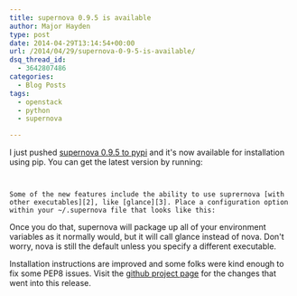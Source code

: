 ```yaml
---
title: supernova 0.9.5 is available
author: Major Hayden
type: post
date: 2014-04-29T13:14:54+00:00
url: /2014/04/29/supernova-0-9-5-is-available/
dsq_thread_id:
  - 3642807486
categories:
  - Blog Posts
tags:
  - openstack
  - python
  - supernova

---
```

I just pushed [supernova 0.9.5 to pypi][1] and it's now available for installation using pip. You can get the latest version by running:

```


Some of the new features include the ability to use suprernova [with other executables][2], like [glance][3]. Place a configuration option within your ~/.supernova file that looks like this:

```


Once you do that, supernova will package up all of your environment variables as it normally would, but it will call glance instead of nova. Don't worry, nova is still the default unless you specify a different executable.

Installation instructions are improved and some folks were kind enough to fix some PEP8 issues. Visit the [github project page][4] for the changes that went into this release.

 [1]: https://pypi.python.org/pypi/supernova/0.9.5
 [2]: https://github.com/major/supernova/commit/60f78f16f1c433fa6c9d4c5196e20778005dea7a
 [3]: http://docs.openstack.org/developer/glance/
 [4]: https://github.com/major/supernova
